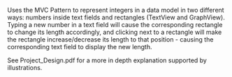 Uses the MVC Pattern to represent integers in a data model in two different ways: numbers inside text fields and rectangles (TextView and GraphView). Typing a new number in a text field will cause the corresponding rectangle to change its length accordingly, and clicking next to a rectangle will make the rectangle increase/decrease its length to that position - causing the corresponding text field to display the new length.

See Project_Design.pdf for a more in depth explanation supported by illustrations.
